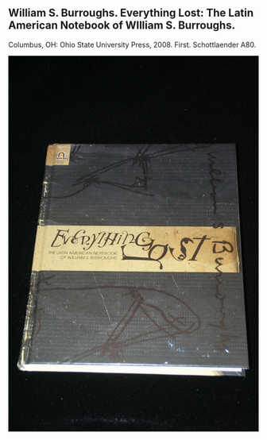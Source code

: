## William S. Burroughs. Everything Lost: The Latin American Notebook of WIlliam S. Burroughs.

Columbus, OH: Ohio State University Press, 2008. First. Schottlaender A80.

![Everything Lost: The Latin American Notebook of WIlliam S. Burroughs](../assets/images/everything-lost-the-latin-ame-1.jpg)
